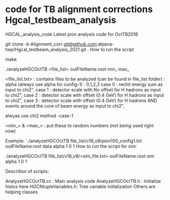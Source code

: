 # code for TB alignment corrections Hgcal_testbeam_analysis

HGCAL_analysis_code
Latest pion analysis code for OctTB2018


git clone -b Alignment_corr git@github.com:alpana-hep/Hgcal_testbeam_analysis_2021.git .
How to run the script

make

./analyzeHGCOctTB <file_list> outFileName.root <dataset> <configuration> <chi2-method> min_ max_ 

<file_list.txt> : contains files to be analyzed (can be found in file_list folder)
<configuration> : alpha (always use alpha for config-1)
<chi2-method> : 0,1,2,3
	      case 0 : rechit energy sum as input to chi2",
	      case 1 : detector scale with No offset for H hadrons as input to chi2",
              case 2 : detector scale with offset (0.4 GeV) for H hadrons as input to chi2",
  	      case 3 : detector scale with offset (0.4 GeV) for H hadrons AND events around the core of beam energy as input to chi2",

alwyas use chi2 method -case-1

<min_> & <max_> : put these to random numbers (not being used right now)

Example:
`./analyzeHGCOctTB file_list/v16_v8/pion100_config1.txt outFileName.root data alpha 1 0 1
How to run the script for sim:

./analyzeHGCOctTB file_list/v16_v8/<sim_file.txt> outFileName.root sim alpha 1 0	1



Descrition of scripts:

AnalyzeHGCOctTB.cc : Main analysis code
AnalyzeHGCOctTB.h : Initialize histos here
HGCNtupleVariables.h: Tree variable initialization
Others are helping classes